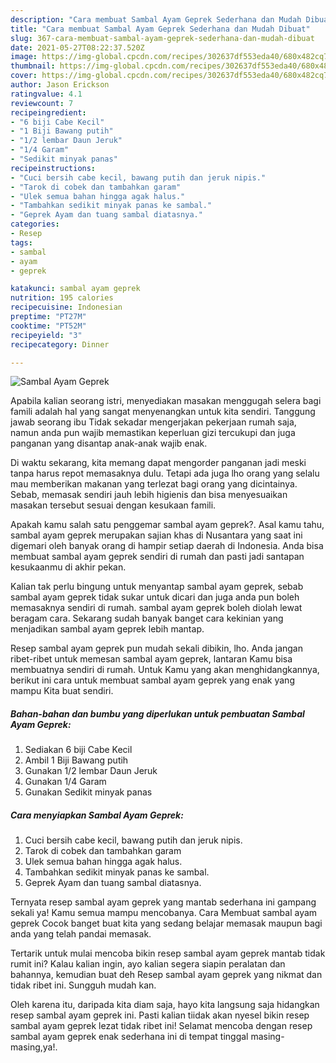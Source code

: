```yaml
---
description: "Cara membuat Sambal Ayam Geprek Sederhana dan Mudah Dibuat"
title: "Cara membuat Sambal Ayam Geprek Sederhana dan Mudah Dibuat"
slug: 367-cara-membuat-sambal-ayam-geprek-sederhana-dan-mudah-dibuat
date: 2021-05-27T08:22:37.520Z
image: https://img-global.cpcdn.com/recipes/302637df553eda40/680x482cq70/sambal-ayam-geprek-foto-resep-utama.jpg
thumbnail: https://img-global.cpcdn.com/recipes/302637df553eda40/680x482cq70/sambal-ayam-geprek-foto-resep-utama.jpg
cover: https://img-global.cpcdn.com/recipes/302637df553eda40/680x482cq70/sambal-ayam-geprek-foto-resep-utama.jpg
author: Jason Erickson
ratingvalue: 4.1
reviewcount: 7
recipeingredient:
- "6 biji Cabe Kecil"
- "1 Biji Bawang putih"
- "1/2 lembar Daun Jeruk"
- "1/4 Garam"
- "Sedikit minyak panas"
recipeinstructions:
- "Cuci bersih cabe kecil, bawang putih dan jeruk nipis."
- "Tarok di cobek dan tambahkan garam"
- "Ulek semua bahan hingga agak halus."
- "Tambahkan sedikit minyak panas ke sambal."
- "Geprek Ayam dan tuang sambal diatasnya."
categories:
- Resep
tags:
- sambal
- ayam
- geprek

katakunci: sambal ayam geprek 
nutrition: 195 calories
recipecuisine: Indonesian
preptime: "PT27M"
cooktime: "PT52M"
recipeyield: "3"
recipecategory: Dinner

---
```



![Sambal Ayam Geprek](https://img-global.cpcdn.com/recipes/302637df553eda40/680x482cq70/sambal-ayam-geprek-foto-resep-utama.jpg)

Apabila kalian seorang istri, menyediakan masakan menggugah selera bagi famili adalah hal yang sangat menyenangkan untuk kita sendiri. Tanggung jawab seorang ibu Tidak sekadar mengerjakan pekerjaan rumah saja, namun anda pun wajib memastikan keperluan gizi tercukupi dan juga panganan yang disantap anak-anak wajib enak.

Di waktu  sekarang, kita memang dapat mengorder panganan jadi meski tanpa harus repot memasaknya dulu. Tetapi ada juga lho orang yang selalu mau memberikan makanan yang terlezat bagi orang yang dicintainya. Sebab, memasak sendiri jauh lebih higienis dan bisa menyesuaikan masakan tersebut sesuai dengan kesukaan famili. 



Apakah kamu salah satu penggemar sambal ayam geprek?. Asal kamu tahu, sambal ayam geprek merupakan sajian khas di Nusantara yang saat ini digemari oleh banyak orang di hampir setiap daerah di Indonesia. Anda bisa membuat sambal ayam geprek sendiri di rumah dan pasti jadi santapan kesukaanmu di akhir pekan.

Kalian tak perlu bingung untuk menyantap sambal ayam geprek, sebab sambal ayam geprek tidak sukar untuk dicari dan juga anda pun boleh memasaknya sendiri di rumah. sambal ayam geprek boleh diolah lewat beragam cara. Sekarang sudah banyak banget cara kekinian yang menjadikan sambal ayam geprek lebih mantap.

Resep sambal ayam geprek pun mudah sekali dibikin, lho. Anda jangan ribet-ribet untuk memesan sambal ayam geprek, lantaran Kamu bisa membuatnya sendiri di rumah. Untuk Kamu yang akan menghidangkannya, berikut ini cara untuk membuat sambal ayam geprek yang enak yang mampu Kita buat sendiri.

<!--inarticleads1-->

##### Bahan-bahan dan bumbu yang diperlukan untuk pembuatan Sambal Ayam Geprek:

1. Sediakan 6 biji Cabe Kecil
1. Ambil 1 Biji Bawang putih
1. Gunakan 1/2 lembar Daun Jeruk
1. Gunakan 1/4 Garam
1. Gunakan Sedikit minyak panas




<!--inarticleads2-->

##### Cara menyiapkan Sambal Ayam Geprek:

1. Cuci bersih cabe kecil, bawang putih dan jeruk nipis.
1. Tarok di cobek dan tambahkan garam
1. Ulek semua bahan hingga agak halus.
1. Tambahkan sedikit minyak panas ke sambal.
1. Geprek Ayam dan tuang sambal diatasnya.




Ternyata resep sambal ayam geprek yang mantab sederhana ini gampang sekali ya! Kamu semua mampu mencobanya. Cara Membuat sambal ayam geprek Cocok banget buat kita yang sedang belajar memasak maupun bagi anda yang telah pandai memasak.

Tertarik untuk mulai mencoba bikin resep sambal ayam geprek mantab tidak rumit ini? Kalau kalian ingin, ayo kalian segera siapin peralatan dan bahannya, kemudian buat deh Resep sambal ayam geprek yang nikmat dan tidak ribet ini. Sungguh mudah kan. 

Oleh karena itu, daripada kita diam saja, hayo kita langsung saja hidangkan resep sambal ayam geprek ini. Pasti kalian tiidak akan nyesel bikin resep sambal ayam geprek lezat tidak ribet ini! Selamat mencoba dengan resep sambal ayam geprek enak sederhana ini di tempat tinggal masing-masing,ya!.


